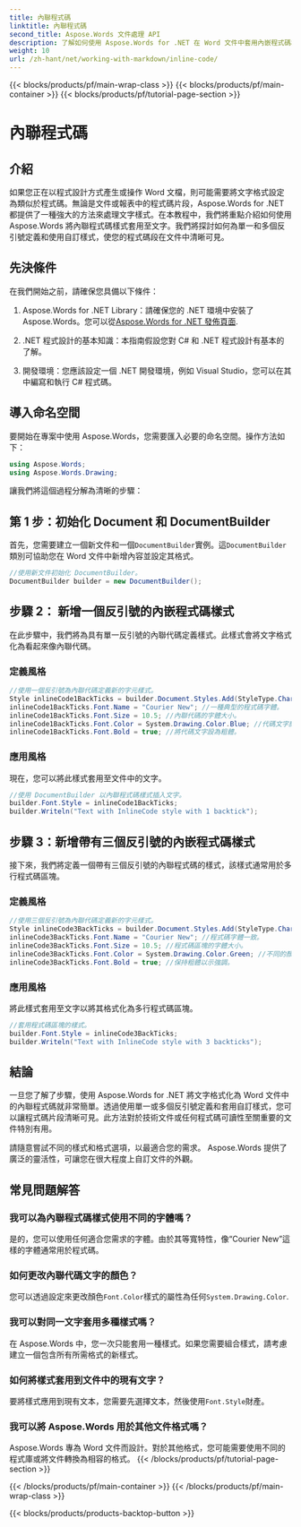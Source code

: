 ```yaml
---
title: 內聯程式碼
linktitle: 內聯程式碼
second_title: Aspose.Words 文件處理 API
description: 了解如何使用 Aspose.Words for .NET 在 Word 文件中套用內嵌程式碼樣式。本教學介紹了用於程式碼格式化的單一和多個反引號。
weight: 10
url: /zh-hant/net/working-with-markdown/inline-code/
---
```


{{< blocks/products/pf/main-wrap-class >}}
{{< blocks/products/pf/main-container >}}
{{< blocks/products/pf/tutorial-page-section >}}

# 內聯程式碼

## 介紹

如果您正在以程式設計方式產生或操作 Word 文檔，則可能需要將文字格式設定為類似於程式碼。無論是文件或報表中的程式碼片段，Aspose.Words for .NET 都提供了一種強大的方法來處理文字樣式。在本教程中，我們將重點介紹如何使用 Aspose.Words 將內聯程式碼樣式套用至文字。我們將探討如何為單一和多個反引號定義和使用自訂樣式，使您的程式碼段在文件中清晰可見。

## 先決條件

在我們開始之前，請確保您具備以下條件：

1.  Aspose.Words for .NET Library：請確保您的 .NET 環境中安裝了 Aspose.Words。您可以從[Aspose.Words for .NET 發佈頁面](https://releases.aspose.com/words/net/).

2. .NET 程式設計的基本知識：本指南假設您對 C# 和 .NET 程式設計有基本的了解。

3. 開發環境：您應該設定一個 .NET 開發環境，例如 Visual Studio，您可以在其中編寫和執行 C# 程式碼。

## 導入命名空間

要開始在專案中使用 Aspose.Words，您需要匯入必要的命名空間。操作方法如下：

```csharp
using Aspose.Words;
using Aspose.Words.Drawing;
```

讓我們將這個過程分解為清晰的步驟：

## 第 1 步：初始化 Document 和 DocumentBuilder

首先，您需要建立一個新文件和一個`DocumentBuilder`實例。這`DocumentBuilder`類別可協助您在 Word 文件中新增內容並設定其格式。

```csharp
//使用新文件初始化 DocumentBuilder。
DocumentBuilder builder = new DocumentBuilder();
```

## 步驟 2： 新增一個反引號的內嵌程式碼樣式

在此步驟中，我們將為具有單一反引號的內聯代碼定義樣式。此樣式會將文字格式化為看起來像內聯代碼。

### 定義風格

```csharp
//使用一個反引號為內聯代碼定義新的字元樣式。
Style inlineCode1BackTicks = builder.Document.Styles.Add(StyleType.Character, "InlineCode");
inlineCode1BackTicks.Font.Name = "Courier New"; //一種典型的程式碼字體。
inlineCode1BackTicks.Font.Size = 10.5; //內聯代碼的字體大小。
inlineCode1BackTicks.Font.Color = System.Drawing.Color.Blue; //代碼文字顏色。
inlineCode1BackTicks.Font.Bold = true; //將代碼文字設為粗體。
```

### 應用風格

現在，您可以將此樣式套用至文件中的文字。

```csharp
//使用 DocumentBuilder 以內聯程式碼樣式插入文字。
builder.Font.Style = inlineCode1BackTicks;
builder.Writeln("Text with InlineCode style with 1 backtick");
```

## 步驟 3：新增帶有三個反引號的內嵌程式碼樣式

接下來，我們將定義一個帶有三個反引號的內聯程式碼的樣式，該樣式通常用於多行程式碼區塊。

### 定義風格

```csharp
//使用三個反引號為內聯代碼定義新的字元樣式。
Style inlineCode3BackTicks = builder.Document.Styles.Add(StyleType.Character, "InlineCode.3");
inlineCode3BackTicks.Font.Name = "Courier New"; //程式碼字體一致。
inlineCode3BackTicks.Font.Size = 10.5; //程式碼區塊的字體大小。
inlineCode3BackTicks.Font.Color = System.Drawing.Color.Green; //不同的顏色以提高可見度。
inlineCode3BackTicks.Font.Bold = true; //保持粗體以示強調。
```

### 應用風格

將此樣式套用至文字以將其格式化為多行程式碼區塊。

```csharp
//套用程式碼區塊的樣式。
builder.Font.Style = inlineCode3BackTicks;
builder.Writeln("Text with InlineCode style with 3 backticks");
```

## 結論

一旦您了解了步驟，使用 Aspose.Words for .NET 將文字格式化為 Word 文件中的內聯程式碼就非常簡單。透過使用單一或多個反引號定義和套用自訂樣式，您可以讓程式碼片段清晰可見。此方法對於技術文件或任何程式碼可讀性至關重要的文件特別有用。

請隨意嘗試不同的樣式和格式選項，以最適合您的需求。 Aspose.Words 提供了廣泛的靈活性，可讓您在很大程度上自訂文件的外觀。

## 常見問題解答

### 我可以為內聯程式碼樣式使用不同的字體嗎？
是的，您可以使用任何適合您需求的字體。由於其等寬特性，像“Courier New”這樣的字體通常用於程式碼。

### 如何更改內聯代碼文字的顏色？
您可以透過設定來更改顏色`Font.Color`樣式的屬性為任何`System.Drawing.Color`.

### 我可以對同一文字套用多種樣式嗎？
在 Aspose.Words 中，您一次只能套用一種樣式。如果您需要組合樣式，請考慮建立一個包含所有所需格式的新樣式。

### 如何將樣式套用到文件中的現有文字？
要將樣式應用到現有文本，您需要先選擇文本，然後使用`Font.Style`財產。

### 我可以將 Aspose.Words 用於其他文件格式嗎？
Aspose.Words 專為 Word 文件而設計。對於其他格式，您可能需要使用不同的程式庫或將文件轉換為相容的格式。
{{< /blocks/products/pf/tutorial-page-section >}}

{{< /blocks/products/pf/main-container >}}
{{< /blocks/products/pf/main-wrap-class >}}

{{< blocks/products/products-backtop-button >}}

